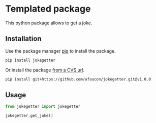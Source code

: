 # Templated package

This python package allows to get a joke.

## Installation

Use the package manager [pip](https://pip.pypa.io/en/stable/) to install the package.

```bash
pip install jokegetter
```

Or install the package [from a CVS url](https://pip.pypa.io/en/stable/reference/pip_install/#git).

```bash
pip install git+https://github.com/afaucon/jokegetter.git@v1.0.0
```

## Usage

```python
from jokegetter import jokegetter

jokegetter.get_joke()
```
